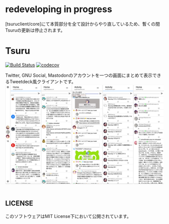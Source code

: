 # redeveloping in progress
[tsuruclient/core]にて本質部分を全て設計からやり直しているため、暫くの間Tsuruの更新は停止されます。

# Tsuru  
[![Build Status](https://travis-ci.org/tsuruclient/tsuru.svg?branch=dev)](https://travis-ci.org/tsuruclient/tsuru) [![codecov](https://codecov.io/gh/tsuruclient/tsuru/branch/dev/graph/badge.svg)](https://codecov.io/gh/tsuruclient/tsuru)

Twitter, GNU Social, Mastodonのアカウントを一つの画面にまとめて表示できるTweetdeck風クライアントです。   
![Tsuru動作画像](./images/ss@0,5x.jpg "はい")    
  
## LICENSE
このソフトウェアはMIT License下において公開されています。
